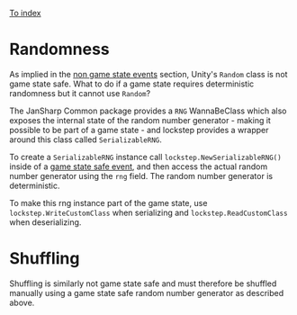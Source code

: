 
[To index](index.md)

# Randomness

As implied in the [non game state events](events.md#non-game-state-safe-events) section, Unity's `Random` class is not game state safe. What to do if a game state requires deterministic randomness but it cannot use `Random`?

The JanSharp Common package provides a `RNG` WannaBeClass which also exposes the internal state of the random number generator - making it possible to be part of a game state - and lockstep provides a wrapper around this class called `SerializableRNG`.

To create a `SerializableRNG` instance call `lockstep.NewSerializableRNG()` inside of a [game state safe event](events.md#non-game-state-safe-events), and then access the actual random number generator using the `rng` field. The random number generator is deterministic.

To make this rng instance part of the game state, use `lockstep.WriteCustomClass` when serializing and `lockstep.ReadCustomClass` when deserializing.

# Shuffling

Shuffling is similarly not game state safe and must therefore be shuffled manually using a game state safe random number generator as described above.

<!-- TODO: Mention array shuffling api if it gets implemented in the JanSharp Common package. -->
